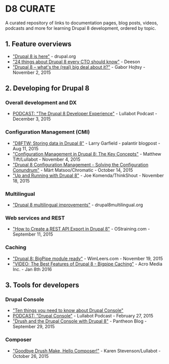 # D8 CURATE
A curated repository of links to documentation pages, blog posts, videos, podcasts and more for learning Drupal 8 development, ordered by topic.

## 1. Feature overviews
- ["Drupal 8 is here"](https://www.drupal.org/8) - drupal.org
- ["24 things about Drupal 8 every CTO should know"](https://www.deeson.co.uk/blog/24-things-about-drupal-8-every-cto-should-know) - Deeson
- ["Drupal 8 – what's the (real) big deal about it?"](http://hojtsy.hu/blog/2015-nov-02/drupal-8-%E2%80%93-whats-real-big-deal-about-it) - Gabor Hojtsy - November 2, 2015

## 2. Developing for Drupal 8

### Overall development and DX
- [PODCAST: "The Drupal 8 Developer Experience"](https://www.lullabot.com/podcasts/drupalizeme-podcast/the-drupal-8-developer-experience) - Lullabot Podcast - December 3, 2015

### Configuration Management (CMI)
- ["D8FTW: Storing data in Drupal 8"](https://www.palantir.net/blog/d8ftw-storing-data-drupal-8) - Larry Garfield - palantir blogpost - Aug 11, 2015
- ["Configuration Management in Drupal 8: The Key Concepts"](https://www.lullabot.com/articles/configuration-management-in-drupal-8-the-key-concepts) - Matthew Tift/Lullabot - November 4, 2015
- ["Drupal 8 Configuration Management - Solving the Configuration Conundrum"](http://chromatichq.com/blog/drupal-8-configuration-management-solving-configuration-conundrum) - Märt Matsoo/Chromatic - October 14, 2015
- ["Up and Running with Drupal 8"](http://thinkshout.com/blog/2015/11/up-and-running-with-drupal-8/) - Joe Komenda/ThinkShout - November 18, 2015

### Multilingual
- ["Drupal 8 multilingual improvements"](http://www.drupal8multilingual.org/features) - drupal8multilingual.org

### Web services and REST
- ["How to Create a REST API Export in Drupal 8"](https://www.ostraining.com/blog/drupal/d8-rest-api/) - OStraining.com - September 11, 2015

### Caching
- ["Drupal 8: BigPipe module ready"](http://wimleers.com/blog/drupal-8-bigpipe-module-ready) - WimLeers.com - November 19, 2015
- ["VIDEO: The Best Features of Drupal 8 - Bigpipe Caching"](https://www.youtube.com/watch?v=X34MFjXNzzk) - Acro Media Inc. - Jan 8th 2016

## 3. Tools for developers

### Drupal Console
- ["Ten things you need to know about Drupal Console"](http://www.blinkreaction.com/blog/nine-things-you-need-to-know-about-the-drupal-console-project)
- [PODCAST: "Drupal Console"](https://www.lullabot.com/podcasts/drupalizeme-podcast/drupal-console) - Lullabot Podcast - February 27, 2015
- ["Drush and the Drupal Console with Drupal 8"](https://pantheon.io/blog/drush-and-drupal-console-drupal-8) - Pantheon Blog - September 29, 2015

### Composer
- ["Goodbye Drush Make, Hello Composer!"](https://www.lullabot.com/articles/goodbye-drush-make-hello-composer) - Karen Stevenson/Lullabot - October 26, 2015
